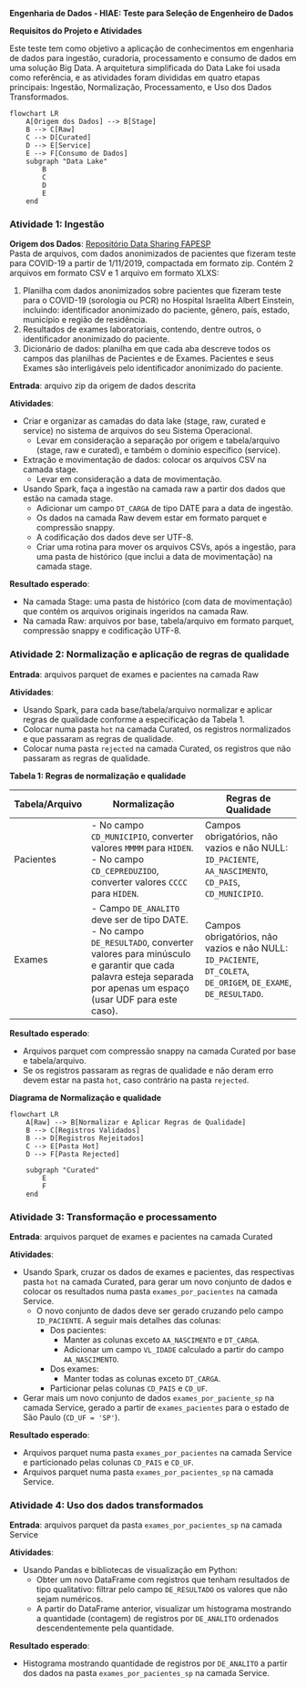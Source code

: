 **Engenharia de Dados - HIAE: Teste para Seleção de Engenheiro de Dados**

**Requisitos do Projeto e Atividades**

Este teste tem como objetivo a aplicação de conhecimentos em engenharia de dados para ingestão, curadoria, processamento e consumo de dados em uma solução Big Data. A arquitetura simplificada do Data Lake foi usada como referência, e as atividades foram divididas em quatro etapas principais: Ingestão, Normalização, Processamento, e Uso dos Dados Transformados.

```mermaid
flowchart LR
    A[Origem dos Dados] --> B[Stage]
    B --> C[Raw]
    C --> D[Curated]
    D --> E[Service]
    E --> F[Consumo de Dados]
    subgraph "Data Lake"
        B
        C
        D
        E
    end
```

### **Atividade 1: Ingestão**

**Origem dos Dados**: [Repositório Data Sharing FAPESP](https://repositoriodatasharingfapesp.uspdigital.usp.br/handle/item/98)  
Pasta de arquivos, com dados anonimizados de pacientes que fizeram teste para COVID-19 a partir de 1/11/2019, compactada em formato zip. Contém 2 arquivos em formato CSV e 1 arquivo em formato XLXS:
1. Planilha com dados anonimizados sobre pacientes que fizeram teste para o COVID-19 (sorologia ou PCR) no Hospital Israelita Albert Einstein, incluindo: identificador anonimizado do paciente, gênero, país, estado, município e região de residência.
2. Resultados de exames laboratoriais, contendo, dentre outros, o identificador anonimizado do paciente.
3. Dicionário de dados: planilha em que cada aba descreve todos os campos das planilhas de Pacientes e de Exames. Pacientes e seus Exames são interligáveis pelo identificador anonimizado do paciente.

**Entrada**: arquivo zip da origem de dados descrita

**Atividades**:
- Criar e organizar as camadas do data lake (stage, raw, curated e service) no sistema de arquivos do seu Sistema Operacional.
  - Levar em consideração a separação por origem e tabela/arquivo (stage, raw e curated), e também o domínio específico (service).
- Extração e movimentação de dados: colocar os arquivos CSV na camada stage.
  - Levar em consideração a data de movimentação.
- Usando Spark, faça a ingestão na camada raw a partir dos dados que estão na camada stage.
  - Adicionar um campo `DT_CARGA` de tipo DATE para a data de ingestão.
  - Os dados na camada Raw devem estar em formato parquet e compressão snappy.
  - A codificação dos dados deve ser UTF-8.
  - Criar uma rotina para mover os arquivos CSVs, após a ingestão, para uma pasta de histórico (que inclui a data de movimentação) na camada stage.

**Resultado esperado**:
- Na camada Stage: uma pasta de histórico (com data de movimentação) que contém os arquivos originais ingeridos na camada Raw.
- Na camada Raw: arquivos por base, tabela/arquivo em formato parquet, compressão snappy e codificação UTF-8.

### Atividade 2: Normalização e aplicação de regras de qualidade

**Entrada**: arquivos parquet de exames e pacientes na camada Raw

**Atividades**:
- Usando Spark, para cada base/tabela/arquivo normalizar e aplicar regras de qualidade conforme a especificação da Tabela 1.
- Colocar numa pasta `hot` na camada Curated, os registros normalizados e que passaram as regras de qualidade.
- Colocar numa pasta `rejected` na camada Curated, os registros que não passaram as regras de qualidade.

**Tabela 1: Regras de normalização e qualidade**

| Tabela/Arquivo | Normalização | Regras de Qualidade |
| -------------- | ------------ | ------------------- |
| Pacientes      | - No campo `CD_MUNICIPIO`, converter valores `MMMM` para `HIDEN`.<br>- No campo `CD_CEPREDUZIDO`, converter valores `CCCC` para `HIDEN`. | Campos obrigatórios, não vazios e não NULL: `ID_PACIENTE`, `AA_NASCIMENTO`, `CD_PAIS`, `CD_MUNICIPIO`. |
| Exames         | - Campo `DE_ANALITO` deve ser de tipo DATE.<br>- No campo `DE_RESULTADO`, converter valores para minúsculo e garantir que cada palavra esteja separada por apenas um espaço (usar UDF para este caso). | Campos obrigatórios, não vazios e não NULL: `ID_PACIENTE`, `DT_COLETA`, `DE_ORIGEM`, `DE_EXAME`, `DE_RESULTADO`. |

**Resultado esperado**:
- Arquivos parquet com compressão snappy na camada Curated por base e tabela/arquivo.
- Se os registros passaram as regras de qualidade e não deram erro devem estar na pasta `hot`, caso contrário na pasta `rejected`.

**Diagrama de Normalização e qualidade**

```mermaid
flowchart LR
    A[Raw] --> B[Normalizar e Aplicar Regras de Qualidade]
    B --> C[Registros Validados]
    B --> D[Registros Rejeitados]
    C --> E[Pasta Hot]
    D --> F[Pasta Rejected]

    subgraph "Curated"
        E
        F
    end
```

### Atividade 3: Transformação e processamento

**Entrada**: arquivos parquet de exames e pacientes na camada Curated

**Atividades**:
- Usando Spark, cruzar os dados de exames e pacientes, das respectivas pasta `hot` na camada Curated, para gerar um novo conjunto de dados e colocar os resultados numa pasta `exames_por_pacientes` na camada Service.
  - O novo conjunto de dados deve ser gerado cruzando pelo campo `ID_PACIENTE`. A seguir mais detalhes das colunas:
    - Dos pacientes:
      - Manter as colunas exceto `AA_NASCIMENTO` e `DT_CARGA`.
      - Adicionar um campo `VL_IDADE` calculado a partir do campo `AA_NASCIMENTO`.
    - Dos exames:
      - Manter todas as colunas exceto `DT_CARGA`.
    - Particionar pelas colunas `CD_PAIS` e `CD_UF`.
- Gerar mais um novo conjunto de dados `exames_por_paciente_sp` na camada Service, gerado a partir de `exames_pacientes` para o estado de São Paulo (`CD_UF = 'SP'`).

**Resultado esperado**:
- Arquivos parquet numa pasta `exames_por_pacientes` na camada Service e particionado pelas colunas `CD_PAIS` e `CD_UF`.
- Arquivos parquet numa pasta `exames_por_pacientes_sp` na camada Service.

### Atividade 4: Uso dos dados transformados

**Entrada**: arquivos parquet da pasta `exames_por_pacientes_sp` na camada Service

**Atividades**:
- Usando Pandas e bibliotecas de visualização em Python:
  - Obter um novo DataFrame com registros que tenham resultados de tipo qualitativo: filtrar pelo campo `DE_RESULTADO` os valores que não sejam numéricos.
  - A partir do DataFrame anterior, visualizar um histograma mostrando a quantidade (contagem) de registros por `DE_ANALITO` ordenados descendentemente pela quantidade.

**Resultado esperado**:
- Histograma mostrando quantidade de registros por `DE_ANALITO` a partir dos dados na pasta `exames_por_pacientes_sp` na camada Service.
